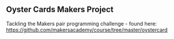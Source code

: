 ## Oyster Cards Makers Project

Tackling the Makers pair programming challenge - found here: https://github.com/makersacademy/course/tree/master/oystercard
